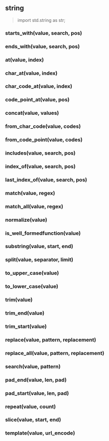 
## string
> import std.string as str;

### starts_with(value, search, pos)

### ends_with(value, search, pos)

### at(value, index)

### char_at(value, index)

### char_code_at(value, index)

### code_point_at(value, pos)

### concat(value, values)

### from_char_code(value, codes)

### from_code_point(value, codes)

### includes(value, search, pos)

### index_of(value, search, pos)

### last_index_of(value, search, pos)

### match(value, regex)

### match_all(value, regex)

### normalize(value)

### is_well_formedfunction(value)

### substring(value, start, end)

### split(value, separator, limit)

### to_upper_case(value)

### to_lower_case(value)

### trim(value)

### trim_end(value)

### trim_start(value)

### replace(value, pattern, replacement)

### replace_all(value, pattern, replacement)

### search(value, pattern)

### pad_end(value, len, pad)

### pad_start(value, len, pad)

### repeat(value, count)

### slice(value, start, end)

### template(value, url_encode)
